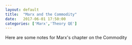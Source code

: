 ```yaml
---
layout: default
title:  "Marx and the Commodity"
date:   2017-06-01 17:50:00
categories: ['Marx','Theory QE']
---
```

Here are some notes for Marx's chapter on the Commodity
